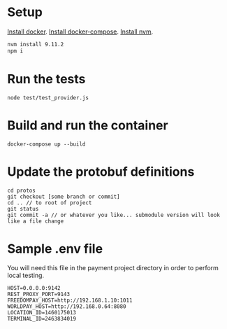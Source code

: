 # Setup

[Install docker](https://docs.docker.com/install/).
[Install docker-compose](https://docs.docker.com/compose/).
[Install nvm](https://github.com/creationix/nvm).

```bash
nvm install 9.11.2
npm i
```

# Run the tests

```
node test/test_provider.js
```

# Build and run the container

```
docker-compose up --build
```

# Update the protobuf definitions

```
cd protos
git checkout [some branch or commit]
cd .. // to root of project
git status
git commit -a // or whatever you like... submodule version will look like a file change
```

# Sample .env file

You will need this file in the payment project directory in order to perform local testing.

```
HOST=0.0.0.0:9142
REST_PROXY_PORT=9143
FREEDOMPAY_HOST=http://192.168.1.10:1011
WORLDPAY_HOST=http://192.168.0.64:8080
LOCATION_ID=1460175013
TERMINAL_ID=2463834019
```
